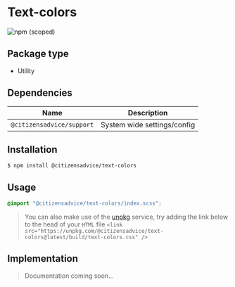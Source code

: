 # Text-colors

![npm (scoped)](https://img.shields.io/npm/v/@citizensadvice/text-colors.svg)

## Package type

- Utility

## Dependencies

| Name                      | Description                 |
| ------------------------- | --------------------------- |
| `@citizensadvice/support` | System wide settings/config |

## Installation

```shell
$ npm install @citizensadvice/text-colors
```

## Usage

```scss
@import "@citizensadvice/text-colors/index.scss";
```

> You can also make use of the [unpkg](https://unpkg.com) service, try adding the link below to the head of your `HTML` file
> `<link src="https://unpkg.com/@citizensadvice/text-colors@latest/build/text-colors.css" />`

## Implementation

> Documentation coming soon...